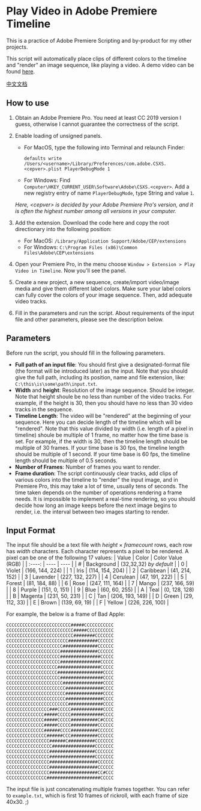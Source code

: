 # Play Video in Adobe Premiere Timeline

This is a practice of Adobe Premiere Scripting and by-product for my other projects.

This script will automatically place clips of different colors to the timeline and "render" an image sequence, like playing a video. A demo video can be found [here](https://www.bilibili.com/video/BV1bP411Z7uk/).

[中文文档](https://github.com/Wushiwo233/PremiereTimelinePlayer/blob/master/readme-zh.md)

## How to use

1. Obtain an Adobe Premiere Pro.
You need at least CC 2019 version I guess, otherwise I cannot guarantee the correctness of the script. 
2. Enable loading of unsigned panels. 
    * For MacOS, type the following into Terminal and relaunch Finder: 
        ```shell
        defaults write /Users/<username>/Library/Preferences/com.adobe.CSXS.<cepver>.plist PlayerDebugMode 1
        ```
    * For Windows:
    Find `Computer\HKEY_CURRENT_USER\Software\Adobe\CSXS.<cepver>`.
    Add a new registry entry of name `PlayerDebugMode`, type String and value `1`.
    
    *Here, \<cepver> is decided by your Adobe Premiere Pro's version, and it is often the highest number among all versions in your computer.*
3. Add the extension. 
Download the code here and copy the root directionary into the following position:
    * For MacOS: `/Library/Application Support/Adobe/CEP/extensions`
    * For Windows: `C:\Program Files (x86)\Common Files\Adobe\CEP\extensions`
4. Open your Premiere Pro, in the menu choose `Window > Extension > Play Video in Timeline`. Now you'll see the panel. 
5. Create a new project, a new sequence, create/import video/image media and give them different label colors. Make sure your label colors can fully cover the colors of your image sequence.
Then, add adequate video tracks.
6. Fill in the parameters and run the script.
About requirements of the input file and other parameters, please see the description below.

## Parameters

Before run the script, you should fill in the following parameters.
* **Full path of an input file**: You should first give a designated-format file (the format will be introduced later) as the input. Note that you should give the full path, including its position, name and file extension, like: `C:\this\is\some\path\input.txt`. 
* **Width** and **height**: Resolution of the image sequence. Should be integer.
Note that height shoule be no less than number of the video tracks.
For example, if the height is 30, then you should have no less than 30 video tracks in the sequence.
* **Timeline Length**: The video will be "rendered" at the beginning of your sequence. Here you can decide length of the timeline which will be "rendered". 
Note that this value divided by width (i.e. length of a pixel in timeline) shoule be multiple of 1 frame, no matter how the time base is set. 
For example, if the width is 30, then the timeline length should be multiple of 30 frames. If your time base is 30 fps, the timeline length should be multiple of 1 second. If your time base is 60 fps, the timeline length should be multiple of 0.5 seconds.
* **Number of Frames**: Number of frames you want to render. 
* **Frame duration**: The script continuously clear tracks, add clips of various colors into the timeline to "render" the input image, and in Premiere Pro, this may take a lot of time, usually tens of seconds. The time taken depends on the number of operations rendering a frame needs. It is impossible to implement a real-time rendering, so you should decide how long an image keeps before the next image begins to render, i.e. the interval between two images starting to render.

## Input Format

The input file should be a text file with *height* × *framecount* rows, each row has *width* characters. Each character represents a pixel to be rendered. A pixel can be one of the following 17 values:
| Value  | Color | Color Value (RGB) |
| :----: | ----  | ---- |
| # | Background | (32,32,32) *by default* |
| 0 | Violet | (166, 144, 224) | 
| 1 | Iris | (114, 154, 204) |
| 2 | Caribbean | (41, 214, 152) |
| 3 | Lavender | (227, 132, 227) |
| 4 | Cerulean | (47, 191, 222) |
| 5 | Forest | (81, 184, 88) |
| 6 | Rose | (247, 111, 164) |
| 7 | Mango | (237, 166, 59) |
| 8 | Purple | (151, 0, 151) |
| 9 | Blue | (60, 60, 255) |
| A | Teal | (0, 128, 128) |
| B | Magenta | (231, 50, 231) |
| C | Tan | (206, 193, 149) |
| D | Green | (29, 112, 33) |
| E | Brown | (139, 69, 19) |
| F | Yellow | (226, 226, 100) |

For example, the below is a frame of Bad Apple:
```
CCCCCCCCCCCCCCCCCCCCCCCC#####CCCCCCCCCCC
CCCCCCCCCCCCCCCCCCCCCCCCC#####CCCCCCCCCC
CCCCCCCCCCCCCCCCCCCCCCCCC########CCCCCCC
CCCCCCCCCCCCCCCCCCCCCCC###########CCCCCC
CCCCCCCCCCCCCCCCCCCCC#############CCCCCC
CCCCCCCCCCCCCCCCCCCC##############CCCCCC
CCCCCCCCCCCCCCCCCCCC###############CCCCC
CCCCCCCCCCCCCCCCCCCC###############CCCCC
CCCCCCCCCCCCCCCCCCC################CCCCC
CCCCCCCCCCCCCCCCCCC#################CCCC
CCCCCCCCCCCCCCCCCCCC################CCCC
CCCCCCCCCCCCCCCCCCCCC###############CCCC
CCCCCCCCCCCCCCCCCCCCCC##############CCCC
CCCCCCCCCCCCCCCCCCCCCC##############CCCC
CCCCCCCCCCCCCCCCCCCCCC##############CCCC
CCCCCCCCCCCCCCCCCCCCCCC#############CCCC
CCCCCCCCCCCCCCCC###CCCCC############CCCC
CCCCCCCCCCCCCC#####CCCCC############CCCC
CCCCCCCCCCCCCC#####CCCCC##########C#CCCC
CCCCCCCCCCCCCC#####CCCCC##########CCCCCC
CCCCCCCCCCCCCC######CCCC##########CCCCCC
CCCCCCCCCCCCCCC######CCC##########CCCCCC
CCCCCCCCCCCCCCCC######C##########CCCCCCC
CCCCCCCCCCCCCCCCC################CCCCCCC
CCCCCCCCCCCCCCCC#################CCCCCCC
CCCCCCCCCCCCCCCC#################CCCCCCC
CCCCCCCCCCCCCCCC##################CCCCCC
CCCCCCCCCCCCCCCC##################CCCCCC
CCCCCCCCCCCCCCCC##################CC#CCC
CCCCCCCCCCCCCCC####################CCCCC
```
The input file is just concatenating multiple frames together. You can refer to `example.txt`, which is first 10 frames of rickroll, with each frame of size 40x30. ;)